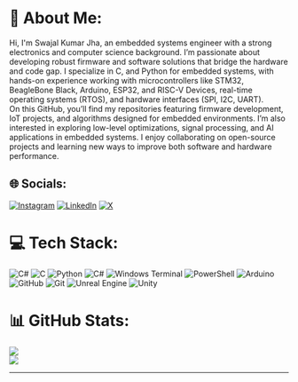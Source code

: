 # 💫 About Me:
Hi, I'm Swajal Kumar Jha, an embedded systems engineer with a strong electronics and computer science background. I’m passionate about developing robust firmware and software solutions that bridge the hardware and code gap. I specialize in C, and Python for embedded systems, with hands-on experience working with microcontrollers like STM32, BeagleBone Black, Arduino, ESP32, and RISC-V Devices, real-time operating systems (RTOS), and hardware interfaces (SPI, I2C, UART).<br>On this GitHub, you’ll find my repositories featuring firmware development, IoT projects, and algorithms designed for embedded environments. I’m also interested in exploring low-level optimizations, signal processing, and AI applications in embedded systems. I enjoy collaborating on open-source projects and learning new ways to improve both software and hardware performance.


## 🌐 Socials:
[![Instagram](https://img.shields.io/badge/Instagram-%23E4405F.svg?logo=Instagram&logoColor=white)](https://instagram.com/swajalkj) [![LinkedIn](https://img.shields.io/badge/LinkedIn-%230077B5.svg?logo=linkedin&logoColor=white)](https://linkedin.com/in/swajal-kumar-jha) [![X](https://img.shields.io/badge/X-black.svg?logo=X&logoColor=white)](https://x.com/SwajalJha) 

# 💻 Tech Stack:
![C#](https://img.shields.io/badge/c%23-%23239120.svg?style=for-the-badge&logo=csharp&logoColor=white) ![C](https://img.shields.io/badge/c-%2300599C.svg?style=for-the-badge&logo=c&logoColor=white) ![Python](https://img.shields.io/badge/python-3670A0?style=for-the-badge&logo=python&logoColor=ffdd54) ![C#](https://img.shields.io/badge/c%23-%23239120.svg?style=for-the-badge&logo=csharp&logoColor=white) ![Windows Terminal](https://img.shields.io/badge/Windows%20Terminal-%234D4D4D.svg?style=for-the-badge&logo=windows-terminal&logoColor=white) ![PowerShell](https://img.shields.io/badge/PowerShell-%235391FE.svg?style=for-the-badge&logo=powershell&logoColor=white) ![Arduino](https://img.shields.io/badge/-Arduino-00979D?style=for-the-badge&logo=Arduino&logoColor=white) ![GitHub](https://img.shields.io/badge/github-%23121011.svg?style=for-the-badge&logo=github&logoColor=white) ![Git](https://img.shields.io/badge/git-%23F05033.svg?style=for-the-badge&logo=git&logoColor=white) ![Unreal Engine](https://img.shields.io/badge/unrealengine-%23313131.svg?style=for-the-badge&logo=unrealengine&logoColor=white) ![Unity](https://img.shields.io/badge/unity-%23000000.svg?style=for-the-badge&logo=unity&logoColor=white) 

# 📊 GitHub Stats:
![](https://github-readme-streak-stats.herokuapp.com/?user=SwajalKJha&theme=dark&hide_border=false)<br/>
![](https://github-readme-stats.vercel.app/api/top-langs/?username=SwajalKJha&theme=dark&hide_border=false&include_all_commits=true&count_private=false&layout=compact)

---
